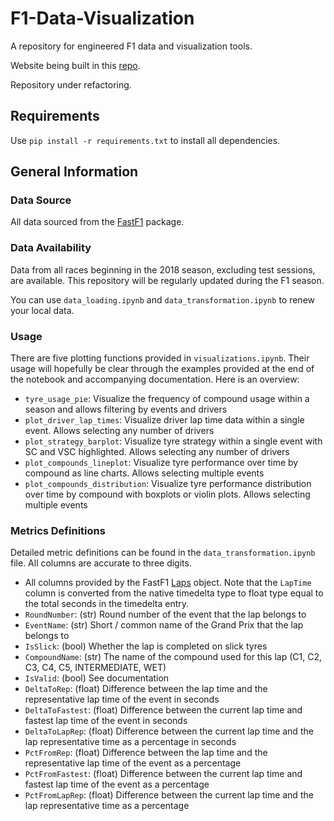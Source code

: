 # F1-Data-Visualization
A repository for engineered F1 data and visualization tools.

Website being built in this [repo](https://github.com/brianmakesthings/F1-Web-Server.git).

Repository under refactoring.

## Requirements 
Use `pip install -r requirements.txt` to install all dependencies.

## General Information

### Data Source
All data sourced from the [FastF1](https://github.com/theOehrly/Fast-F1) package.

### Data Availability
Data from all races beginning in the 2018 season, excluding test sessions, are available. This repository will be regularly updated during the F1 season.

You can use `data_loading.ipynb` and `data_transformation.ipynb` to renew your local data.

### Usage
There are five plotting functions provided in `visualizations.ipynb`. Their usage will hopefully be clear through the examples provided at the end of the notebook and accompanying documentation. Here is an overview:

- `tyre_usage_pie`: Visualize the frequency of compound usage within a season and allows filtering by events and drivers
- `plot_driver_lap_times`: Visualize driver lap time data within a single event. Allows selecting any number of drivers
- `plot_strategy_barplot`: Visualize tyre strategy within a single event with SC and VSC highlighted. Allows selecting any number of drivers
- `plot_compounds_lineplot`: Visualize tyre performance over time by compound as line charts. Allows selecting multiple events
- `plot_compounds_distribution`: Visualize tyre performance distribution over time by compound with boxplots or violin plots. Allows selecting multiple events

### Metrics Definitions
Detailed metric definitions can be found in the `data_transformation.ipynb` file. All columns are accurate to three digits.

- All columns provided by the FastF1 [Laps](https://theoehrly.github.io/Fast-F1/core.html?highlight=session#fastf1.core.Laps) object. Note that the `LapTime` column is converted from the native timedelta type to float type equal to the total seconds in the timedelta entry.
- `RoundNumber`: (str) Round number of the event that the lap belongs to 
- `EventName`: (str) Short / common name of the Grand Prix that the lap belongs to 
- `IsSlick`: (bool) Whether the lap is completed on slick tyres
- `CompoundName`: (str) The name of the compound used for this lap (C1, C2, C3, C4, C5, INTERMEDIATE, WET)
- `IsValid`: (bool) See documentation
- `DeltaToRep`: (float) Difference between the lap time and the representative lap time of the event in seconds
- `DeltaToFastest`: (float) Difference between the current lap time and fastest lap time of the event in seconds
- `DeltaToLapRep`: (float) Difference between the current lap time and the lap representative time as a percentage in seconds
- `PctFromRep`: (float) Difference between the lap time and the representative lap time of the event as a percentage
- `PctFromFastest`: (float) Difference between the current lap time and fastest lap time of the event as a percentage
- `PctFromLapRep`: (float) Difference between the current lap time and the lap representative time as a percentage
